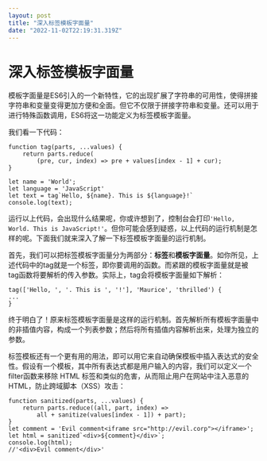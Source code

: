 ```yaml
---
layout: post
title: "深入标签模板字面量"
date: "2022-11-02T22:19:31.319Z"
---
```

深入标签模板字面量
=========

模板字面量是ES6引入的一个新特性，它的出现扩展了字符串的可用性，使得拼接字符串和变量变得更加方便和全面。但它不仅限于拼接字符串和变量。还可以用于进行特殊函数调用，ES6将这一功能定义为标签模板字面量。

我们看一下代码：

    function tag(parts, ...values) {
        return parts.reduce(
            (pre, cur, index) => pre + values[index - 1] + cur);
    }
    
    let name = 'World';
    let language = 'JavaScript'
    let text = tag`Hello, ${name}. This is ${language}!`
    console.log(text);
    

运行以上代码，会出现什么结果呢，你或许想到了，控制台会打印`'Hello, World. This is JavaScript!'`。但你可能会感到疑惑，以上代码的运行机制是怎样的呢。下面我们就来深入了解一下标签模板字面量的运行机制。

首先，我们可以把标签模板字面量分为两部分：**标签**和**模板字面量**。如你所见，上述代码中的tag就是一个标签，即你要调用的函数。而紧跟的模板字面量就是被tag函数将要解析的传入参数。实际上，tag会将模板字面量如下解析：

    tag(['Hello, ', '. This is ', '!'], 'Maurice', 'thrilled') {
    ...
    }
    

终于明白了！原来标签模板字面量是这样的运行机制。首先解析所有模板字面量中的非插值内容，构成一个列表参数；然后将所有插值内容解析出来，处理为独立的参数。

标签模板还有一个更有用的用法，即可以用它来自动确保模板中插入表达式的安全性。假设有一个模板，其中所有表达式都是用户输入的内容，我们可以定义一个filter函数来移除 HTML 标签和类似的危害，从而阻止用户在网站中注入恶意的 HTML，防止跨域脚本（XSS）攻击：

    function sanitized(parts, ...values) {
        return parts.reduce((all, part, index) =>
            all + sanitize(values[index - 1]) + part);
    }
    let comment = 'Evil comment<iframe src="http://evil.corp"></iframe>';
    let html = sanitized`<div>${comment}</div>`;
    console.log(html);
    //'<div>Evil comment</div>'